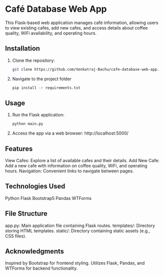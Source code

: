 # Café Database Web App

This Flask-based web application manages café information, allowing users to view existing cafes, add new cafes, and access details about coffee quality, WiFi availability, and operating hours.

## Installation

1. Clone the repository:
   ```bash
   git clone https://github.com/Venkatraj-Bachu/cafe-database-web-app.git

2. Navigate to the project folder
   ```bash
   pip install -r requirements.txt

## Usage

1. Run the Flask application:
   ```bash
   python main.py
2. Access the app via a web browser: http://localhost:5000/

## Features

  View Cafes: Explore a list of available cafes and their details.
  Add New Cafe: Add a new cafe with information on coffee quality, WiFi, and operating hours.
  Navigation: Convenient links to navigate between pages.

## Technologies Used

  Python
  Flask
  Bootstrap5
  Pandas
  WTForms

## File Structure

  app.py: Main application file containing Flask routes.
  templates/: Directory storing HTML templates.
  static/: Directory containing static assets (e.g., CSS files).

## Acknowledgments

  Inspired by Bootstrap for frontend styling.
  Utilizes Flask, Pandas, and WTForms for backend functionality.
